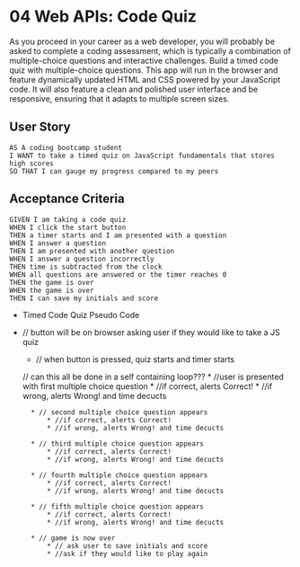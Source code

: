 # 04 Web APIs: Code Quiz

As you proceed in your career as a web developer, you will probably be asked to complete a coding assessment, which is typically a combination of multiple-choice questions and interactive challenges. Build a timed code quiz with multiple-choice questions. This app will run in the browser and feature dynamically updated HTML and CSS powered by your JavaScript code. It will also feature a clean and polished user interface and be responsive, ensuring that it adapts to multiple screen sizes.

## User Story

```
AS A coding bootcamp student
I WANT to take a timed quiz on JavaScript fundamentals that stores high scores
SO THAT I can gauge my progress compared to my peers
```

## Acceptance Criteria

```
GIVEN I am taking a code quiz
WHEN I click the start button
THEN a timer starts and I am presented with a question
WHEN I answer a question
THEN I am presented with another question
WHEN I answer a question incorrectly
THEN time is subtracted from the clock
WHEN all questions are answered or the timer reaches 0
THEN the game is over
WHEN the game is over
THEN I can save my initials and score
```

* Timed Code Quiz Pseudo Code

* // button will be on browser asking user if they would like to take a JS quiz
    * // when button is pressed, quiz starts and timer starts


    // can this all be done in a self containing loop???
         * //user is presented with first multiple choice question
            * //if correct, alerts Correct!
            * //if wrong, alerts Wrong! and time decucts 

        * // second multiple choice question appears
            * //if correct, alerts Correct!
            * //if wrong, alerts Wrong! and time decucts 

        * // third multiple choice question appears
            * //if correct, alerts Correct!
            * //if wrong, alerts Wrong! and time decucts 

        * // fourth multiple choice question appears
            * //if correct, alerts Correct!
            * //if wrong, alerts Wrong! and time decucts 

        * // fifth multiple choice question appears
            * //if correct, alerts Correct!
            * //if wrong, alerts Wrong! and time decucts

        * // game is now over
            * // ask user to save initials and score
            * //ask if they would like to play again